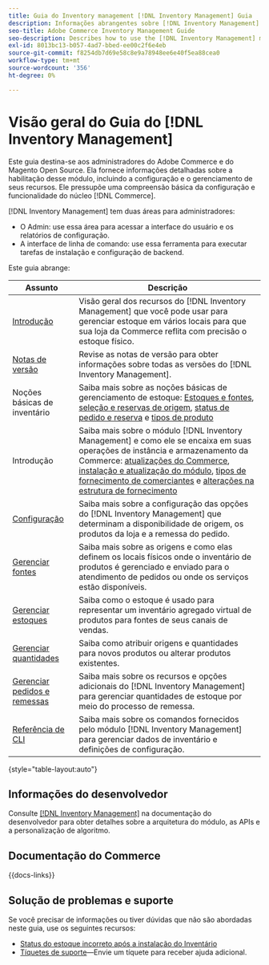 ```yaml
---
title: Guia do Inventory management [!DNL Inventory Management] Guia
description: Informações abrangentes sobre [!DNL Inventory Management] administradores do Adobe Commerce e do Magento Open Source, incluindo migração e configuração.
seo-title: Adobe Commerce Inventory Management Guide
seo-description: Describes how to use the [!DNL Inventory Management] module in Adobe Commerce or Magento Open Source.
exl-id: 8013bc13-b057-4ad7-bbed-ee00c2f6e4eb
source-git-commit: f8254db7d69e58c8e9a78948ee6e40f5ea88cea0
workflow-type: tm+mt
source-wordcount: '356'
ht-degree: 0%

---
```


# Visão geral do Guia do [!DNL Inventory Management]

Este guia destina-se aos administradores do Adobe Commerce e do Magento Open Source. Ela fornece informações detalhadas sobre a habilitação desse módulo, incluindo a configuração e o gerenciamento de seus recursos. Ele pressupõe uma compreensão básica da configuração e funcionalidade do núcleo [!DNL Commerce].

[!DNL Inventory Management] tem duas áreas para administradores:

- O Admin: use essa área para acessar a interface do usuário e os relatórios de configuração.
- A interface de linha de comando: use essa ferramenta para executar tarefas de instalação e configuração de backend.

Este guia abrange:

| Assunto | Descrição |
| ------- | ----------- |
| [Introdução](introduction.md) | Visão geral dos recursos do [!DNL Inventory Management] que você pode usar para gerenciar estoque em vários locais para que sua loja da Commerce reflita com precisão o estoque físico. |
| [Notas de versão](release-notes.md) | Revise as notas de versão para obter informações sobre todas as versões do [!DNL Inventory Management]. |
| Noções básicas de inventário | Saiba mais sobre as noções básicas de gerenciamento de estoque: [Estoques e fontes](sources-stocks.md), [seleção e reservas de origem](selection-reservations.md), [status de pedido e reserva](order-status.md) e [tipos de produto](product-types.md) |
| Introdução | Saiba mais sobre o módulo [!DNL Inventory Management] e como ele se encaixa em suas operações de instância e armazenamento da Commerce: [atualizações do Commerce](migrate.md), [instalação e atualização do módulo](install-update.md), [tipos de fornecimento de comerciantes](merchant-sourcing.md) e [alterações na estrutura de fornecimento](expand-restructure.md) |
| [Configuração](configuration.md) | Saiba mais sobre a configuração das opções do [!DNL Inventory Management] que determinam a disponibilidade de origem, os produtos da loja e a remessa do pedido. |
| [Gerenciar fontes](sources-manage.md) | Saiba mais sobre as origens e como elas definem os locais físicos onde o inventário de produtos é gerenciado e enviado para o atendimento de pedidos ou onde os serviços estão disponíveis. |
| [Gerenciar estoques](stocks-manage.md) | Saiba como o estoque é usado para representar um inventário agregado virtual de produtos para fontes de seus canais de vendas. |
| [Gerenciar quantidades](quantities-manage.md) | Saiba como atribuir origens e quantidades para novos produtos ou alterar produtos existentes. |
| [Gerenciar pedidos e remessas](shipments.md) | Saiba mais sobre os recursos e opções adicionais do [!DNL Inventory Management] para gerenciar quantidades de estoque por meio do processo de remessa. |
| [Referência de CLI](cli.md) | Saiba mais sobre os comandos fornecidos pelo módulo [!DNL Inventory Management] para gerenciar dados de inventário e definições de configuração. |

{style="table-layout:auto"}

## Informações do desenvolvedor

Consulte [[!DNL Inventory Management]](https://developer.adobe.com/commerce/webapi/rest/inventory/) na documentação do desenvolvedor para obter detalhes sobre a arquitetura do módulo, as APIs e a personalização de algoritmo.

## Documentação do Commerce

{{docs-links}}

## Solução de problemas e suporte

Se você precisar de informações ou tiver dúvidas que não são abordadas neste guia, use os seguintes recursos:

- [Status do estoque incorreto após a instalação do Inventário](https://experienceleague.adobe.com/docs/commerce-knowledge-base/kb/troubleshooting/miscellaneous/stock-status-incorrect-after-magento-inventory-install.html)
- [Tíquetes de suporte](https://experienceleague.adobe.com/docs/commerce-knowledge-base/kb/help-center-guide/magento-help-center-user-guide.html#submit-ticket)—Envie um tíquete para receber ajuda adicional.
